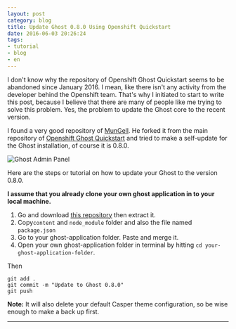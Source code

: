 ```yaml
---
layout: post
category: blog
title: Update Ghost 0.8.0 Using Openshift Quickstart
date: 2016-06-03 20:26:24
tags:
- tutorial
- blog
- en
---
```


I don't know why the repository of Openshift Ghost Quickstart seems to be abandoned since January 2016. I mean, like there isn't any activity from the developer behind the Openshift team. That's why I initiated to start to write this post, because I believe that there are many of people like me trying to solve this problem. Yes, the problem to update the Ghost core to the recent version.

I found a very good repository of [MunGell](https://github.com/MunGell). He forked it from the main repository of [Openshift Ghost Quickstart](https://github.com/openshift-quickstart/openshift-ghost-quickstart) and tried to make a self-update for the Ghost installation, of course it is 0.8.0.

![Ghost Admin Panel](/content/images/2016/06/ghost-0-8-0.png)

Here are the steps or tutorial on how to update your Ghost to the version 0.8.0. 

**I assume that you already clone your own ghost application in to your local machine.** 


1. Go and download [this repository](https://github.com/MunGell/openshift-ghost-quickstart) then extract it. 
2. Copy`content` and `node_module` folder and also the file named `package.json`
3. Go to your ghost-application folder. Paste and merge it.
4. Open your own ghost-application folder in terminal by hitting `cd your-ghost-application-folder`.

Then
```
git add .
git commit -m "Update to Ghost 0.8.0"
git push
```

**Note:** It will also delete your default Casper theme configuration, so be wise enough to make a back up first.

***

[^1]: **Credit:** [MunGell](https://github.com/MunGell)
